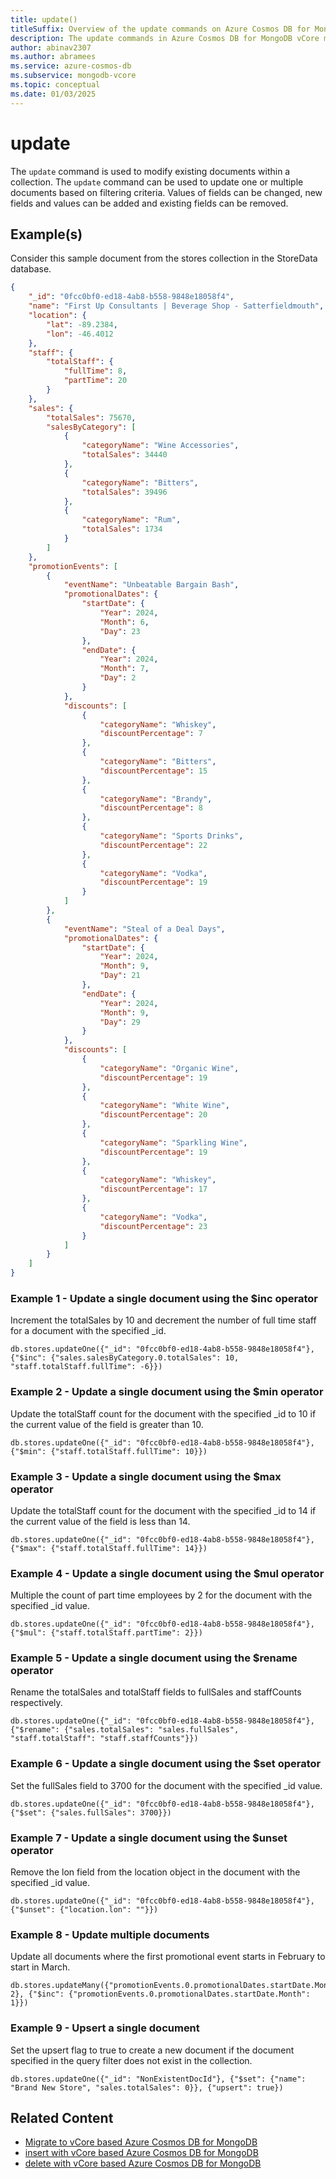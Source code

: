 ```yaml
---
title: update()
titleSuffix: Overview of the update commands on Azure Cosmos DB for MongoDB vCore
description: The update commands in Azure Cosmos DB for MongoDB vCore modifies documents within a collection
author: abinav2307
ms.author: abramees
ms.service: azure-cosmos-db
ms.subservice: mongodb-vcore
ms.topic: conceptual
ms.date: 01/03/2025
---
```


# update

The `update` command is used to modify existing documents within a collection. The `update` command can be used to update one or multiple documents based on filtering criteria. Values of fields can be changed, new fields and values can be added and existing fields can be removed.

## Example(s)
Consider this sample document from the stores collection in the StoreData database.

```json
{
    "_id": "0fcc0bf0-ed18-4ab8-b558-9848e18058f4",
    "name": "First Up Consultants | Beverage Shop - Satterfieldmouth",
    "location": {
        "lat": -89.2384,
        "lon": -46.4012
    },
    "staff": {
        "totalStaff": {
            "fullTime": 8,
            "partTime": 20
        }
    },
    "sales": {
        "totalSales": 75670,
        "salesByCategory": [
            {
                "categoryName": "Wine Accessories",
                "totalSales": 34440
            },
            {
                "categoryName": "Bitters",
                "totalSales": 39496
            },
            {
                "categoryName": "Rum",
                "totalSales": 1734
            }
        ]
    },
    "promotionEvents": [
        {
            "eventName": "Unbeatable Bargain Bash",
            "promotionalDates": {
                "startDate": {
                    "Year": 2024,
                    "Month": 6,
                    "Day": 23
                },
                "endDate": {
                    "Year": 2024,
                    "Month": 7,
                    "Day": 2
                }
            },
            "discounts": [
                {
                    "categoryName": "Whiskey",
                    "discountPercentage": 7
                },
                {
                    "categoryName": "Bitters",
                    "discountPercentage": 15
                },
                {
                    "categoryName": "Brandy",
                    "discountPercentage": 8
                },
                {
                    "categoryName": "Sports Drinks",
                    "discountPercentage": 22
                },
                {
                    "categoryName": "Vodka",
                    "discountPercentage": 19
                }
            ]
        },
        {
            "eventName": "Steal of a Deal Days",
            "promotionalDates": {
                "startDate": {
                    "Year": 2024,
                    "Month": 9,
                    "Day": 21
                },
                "endDate": {
                    "Year": 2024,
                    "Month": 9,
                    "Day": 29
                }
            },
            "discounts": [
                {
                    "categoryName": "Organic Wine",
                    "discountPercentage": 19
                },
                {
                    "categoryName": "White Wine",
                    "discountPercentage": 20
                },
                {
                    "categoryName": "Sparkling Wine",
                    "discountPercentage": 19
                },
                {
                    "categoryName": "Whiskey",
                    "discountPercentage": 17
                },
                {
                    "categoryName": "Vodka",
                    "discountPercentage": 23
                }
            ]
        }
    ]
}
```

### Example 1 - Update a single document using the $inc operator

Increment the totalSales by 10 and decrement the number of full time staff for a document with the specified _id.

```mongodb
db.stores.updateOne({"_id": "0fcc0bf0-ed18-4ab8-b558-9848e18058f4"}, {"$inc": {"sales.salesByCategory.0.totalSales": 10, "staff.totalStaff.fullTime": -6}})
```

### Example 2 - Update a single document using the $min operator

Update the totalStaff count for the document with the specified _id to 10 if the current value of the field is greater than 10.

```mongodb
db.stores.updateOne({"_id": "0fcc0bf0-ed18-4ab8-b558-9848e18058f4"}, {"$min": {"staff.totalStaff.fullTime": 10}})
```

### Example 3 - Update a single document using the $max operator 

Update the totalStaff count for the document with the specified _id to 14 if the current value of the field is less than 14.

```mongodb
db.stores.updateOne({"_id": "0fcc0bf0-ed18-4ab8-b558-9848e18058f4"}, {"$max": {"staff.totalStaff.fullTime": 14}})
```

### Example 4 - Update a single document using the $mul operator

Multiple the count of part time employees by 2 for the document with the specified _id value.

```mongodb
db.stores.updateOne({"_id": "0fcc0bf0-ed18-4ab8-b558-9848e18058f4"}, {"$mul": {"staff.totalStaff.partTime": 2}})
```

### Example 5 - Update a single document using the $rename operator

Rename the totalSales and totalStaff fields to fullSales and staffCounts respectively.

```mongodb
db.stores.updateOne({"_id": "0fcc0bf0-ed18-4ab8-b558-9848e18058f4"}, {"$rename": {"sales.totalSales": "sales.fullSales", "staff.totalStaff": "staff.staffCounts"}})
```

### Example 6 - Update a single document using the $set operator

Set the fullSales field to 3700 for the document with the specified _id value.

```mongodb
db.stores.updateOne({"_id": "0fcc0bf0-ed18-4ab8-b558-9848e18058f4"}, {"$set": {"sales.fullSales": 3700}})
```

### Example 7 - Update a single document using the $unset operator

Remove the lon field from the location object in the document with the specified _id value.

```mongodb
db.stores.updateOne({"_id": "0fcc0bf0-ed18-4ab8-b558-9848e18058f4"}, {"$unset": {"location.lon": ""}})
```

### Example 8 - Update multiple documents

Update all documents where the first promotional event starts in February to start in March.

```mongodb
db.stores.updateMany({"promotionEvents.0.promotionalDates.startDate.Month": 2}, {"$inc": {"promotionEvents.0.promotionalDates.startDate.Month": 1}})
```

### Example 9 - Upsert a single document

Set the upsert flag to true to create a new document if the document specified in the query filter does not exist in the collection.
```mongodb
db.stores.updateOne({"_id": "NonExistentDocId"}, {"$set": {"name": "Brand New Store", "sales.totalSales": 0}}, {"upsert": true})
```

## Related Content

- [Migrate to vCore based Azure Cosmos DB for MongoDB](https://aka.ms/migrate-to-azure-cosmosdb-for-mongodb-vcore)
- [insert with vCore based Azure Cosmos DB for MongoDB](insert.md)
- [delete with vCore based Azure Cosmos DB for MongoDB](delete.md)
